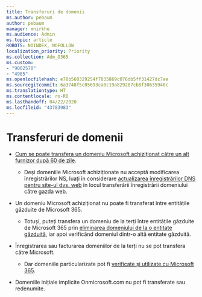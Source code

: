 ```yaml
---
title: Transferuri de domenii
ms.author: pebaum
author: pebaum
manager: mnirkhe
ms.audience: Admin
ms.topic: article
ROBOTS: NOINDEX, NOFOLLOW
localization_priority: Priority
ms.collection: Adm_O365
ms.custom:
- "9002570"
- "4985"
ms.openlocfilehash: e78b560329254f7035869c076db5ff31427dc7ae
ms.sourcegitcommit: 6a3748f5c05693ca0c19a829287cb8f30635940c
ms.translationtype: HT
ms.contentlocale: ro-RO
ms.lasthandoff: 04/22/2020
ms.locfileid: "43783983"
---
```

# <a name="domain-transfers"></a>Transferuri de domenii

- [Cum se poate transfera un domeniu Microsoft achiziționat către un alt furnizor după 60 de zile](https://docs.microsoft.com/microsoft-365/admin/setup/domains-faq?view=o365-worldwide#can-i-transfer-a-domain-i-purchased-from-microsoft-to-another-provider).

    - Deși domeniile Microsoft achiziționate nu acceptă modificarea înregistrărilor NS, luați în considerare [actualizarea înregistrărilor DNS pentru site-ul dvs. web](https://docs.microsoft.com/microsoft-365/admin/dns/update-dns-records-to-retain-current-hosting-provider?view=o365-worldwide) în locul transferării înregistrării domeniului către gazda web.

- Un domeniu Microsoft achiziționat nu poate fi transferat între entitățile găzduite de Microsoft 365. 

    - Totuși, puteți transfera un domeniu de la terți între entitățile găzduite de Microsoft 365 prin [eliminarea domeniului de la o entitate găzduită](https://docs.microsoft.com/microsoft-365/admin/get-help-with-domains/remove-a-domain?view=o365-worldwide), iar apoi verificând domeniul dintr-o altă entitate găzduită.

- Înregistrarea sau facturarea domeniilor de la terți nu se pot transfera către Microsoft.

    - Dar domeniile particularizate pot fi [verificate și utilizate cu Microsoft 365](https://docs.microsoft.com/microsoft-365/admin/setup/add-domain?view=o365-worldwide).

- Domeniile inițiale implicite Onmicrosoft.com nu pot fi transferate sau redenumite.
